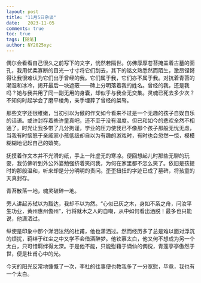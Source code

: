 ```yaml
---
layout: post
title: "11月5日杂谈"
date:   2023-11-05
comments: true
toc: true
tags: [随笔]
author: NY2025xyc
---
```


偶尔会看看自己很久之前写下的文字，恍然若隔世。仿佛厚厚苍苔掩盖着古墓的面孔，我用优柔寡断的目光一寸寸将它们刮去，其下的铭文熟悉然而陌生，激昂铿锵得让我很难认为它们出于曾经的我。它们属于我，它们亦不属于我。对抗着青苔的潮湿和冰冷，揭开最后一块遮蔽——碑上分明落着我的姓名。曾经的我，还是我吗？她与我共用了同一副无用的身囊，却似乎与我全无交集。灵魂已死去多少次？不知何时起学会了磨平棱角，亲手埋葬了曾经的桀骜。

那些文字还很稚嫩，当初引以为傲的作文如今看来不过是一个无趣的孩子自娱自乐的话语。或许封存着些许童真吧，还不至于没有温度。但已和如今的悲欢全然不相通了。时光让我多带了几分拘谨，学业的压力使我已不像那个孩子那般无忧无虑，当我有时恼怒于亲戚家小孩低级却自以为有趣的游戏时，有时也会忽然一惊，模模糊糊地记起自己的嬉笑。

抚摸着作文本并不光滑的纸，手上一阵虚无的寒凉。便回想起儿时那些无聊的玩耍，我仿佛听到外公外婆勉强挤着笑问我，为何在家里都不怎么笑了。依旧是孩提时的那般温和，听来却是分分明明的责问。歪歪扭扭的字迹已成了墓碑，将孩童的天真封存。

青苔散落一地，魂灵破碎一地。

旁人讲起苏轼以为豁达，我却不以为然。“心似已灰之木，身如不系之舟，问汝平生功业，黄州惠州儋州”，行将就木之人的自嘲，从中如何看出洒脱！最多也只能说，他潇洒过。

纵使是印象中那个涕泪泫然的杜甫，他也潇洒过。然而经历多了总是难以面对浮沉的烦扰，羁绊于红尘之中又学不会借酒醉梦。他钦慕太白，他又何不想成为另一个太白，只可惜羁绊得太深。于是他不能，只能慰藉于谪仙的倜傥，青莲亭亭傲然于世，便是杜甫心中的光。

今天的阳光反常地慷慨了一次，李杜的往事便也教我多了一分宽慰，毕竟，我也有一个太白。

